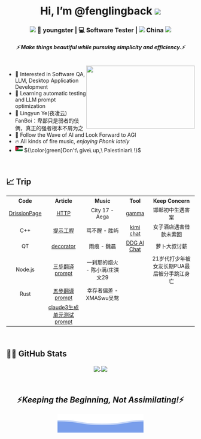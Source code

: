 <h1 align="center">Hi, I’m @fenglingback <img src="https://media.giphy.com/media/hvRJCLFzcasrR4ia7z/giphy.gif" width="25px"></h1>

<div align="center">
<h3><img src="https://media.giphy.com/media/WUlplcMpOCEmTGBtBW/giphy.gif" width="30"> 🧑 youngster | 💻 Software Tester | <img src="https://upload.wikimedia.org/wikipedia/commons/f/fa/Flag_of_the_People%27s_Republic_of_China.svg" width="20"> China <img src="https://media.giphy.com/media/WUlplcMpOCEmTGBtBW/giphy.gif" width="30"></h3>
</div>

<h4 align="center">
  <i>⚡️ Make things beautiful while pursuing simplicity and efficiency.⚡️</i>
</h4>

<br>

<img align="right" height="168px" width="290px" src="https://raw.githubusercontent.com/fenglingback/My-Saved-Images/main/readme修饰/%E5%A4%9C%E5%87%8C%E4%BA%91.gif" />

- 👀 Interested in Software QA, LLM, Desktop Application Development
- 🌱 Learning automatic testing and LLM prompt optimization
- :muscle: Lingyun Ye(夜凌云) FanBoi：卑鄙只是弱者的伎俩，真正的强者根本不屑为之
- :robot: Follow the Wave of AI and Look Forward to AGI
- :fire:  All kinds of fire music, <i>enjoying Phonk lately</i>
- <img src="https://github.com/fenglingback/My-Saved-Images/blob/main/readme修饰/Palestine.png?raw=true" width="20" /> ${\color{green}Don't\ give\ up,\ Palestinian\ !}$

<br>

## 📈 Trip


<table align="center">
    <tr>
      <th align="center">Code</th><th align="center">Article</th><th align="center">Music</th><th align="center">Tool</th><th align="center">Keep Concern</th>
    </tr>
    <tr>
      <td align="center"><a href="https://drissionpage.cn">DrissionPage</a></td><td align="center"><a href="https://developer.mozilla.org/zh-CN/docs/Web/HTTP">HTTP</a></td><td align="center">City 17 - Aega</td><td align="center"><a href="https://gamma.app/create/generate">gamma</a></td><td align="center">邯郸初中生遇害案</td>
    </tr>
    <tr>
      <td align="center">C++</td><td align="center"><a href="https://github.com/fighting41love/funNLP#%E6%8F%90%E7%A4%BA%E5%B7%A5%E7%A8%8B">提示工程</a></td><td align="center">骂不醒 - 胜屿</td><td align="center"><a href="https://kimi.moonshot.cn">kimi chat</a></td><td align="center">女子酒店遇害借款未索回</td>
    </tr>
    <tr>
      <td align="center">QT</td><td align="center"><a href="https://realpython.com/primer-on-python-decorators/">decorator</a></td><td align="center">雨痕 - 魏晨</td><td align="center"><a href="https://duckduckgo.com/?q=DuckDuckGo&ia=chat">DDG AI Chat</a></td><td align="center">萝卜大叔讨薪</td>
    </tr>
    <tr>
      <td align="center">Node.js</td><td align="center"><a href="https://baoyu.io/blog/prompt-engineering/translator-gpt-prompt-v2">三步翻译 prompt</a></td><td align="center">一刹那的烟火 - 陈小满/庄淇文29</td><td align="center"></td><td align="center">21岁代打少年被女友长期PUA最后被分手跳江身亡</td>
    </tr>
    <tr>
      <td align="center">Rust</td><td align="center"><a href="https://baoyu.io/blog/prompt-engineering/three-ai-agents-and-four-steps-flow-prompt">五步翻译 prompt</a></td><td align="center">幸存者偏差 - XMASwu吴骜</td><td align="center"></td><td align="center"></td>
    </tr>
    <tr>
      <td align="center"></td><td align="center"><a href="https://baoyu.io/blog/prompt-engineering/prompt-for-generating-unit-tests-for-your-code">claude3生成单元测试 prompt</a></td><td align="center"></td><td align="center"></td><td align="center"></td>
    </tr>
    
</table>

<br>


## :man_technologist: GitHub Stats
<p align="center">
  <a href="https://github.com/fenglingback?tab=repositories">
    <img height=190 align="center" src="https://github-readme-stats.vercel.app/api?username=fenglingback&show_icons=true&theme=algolia&count_private=true" />
    <img height=190 align="center" src="https://github-readme-stats.vercel.app/api/top-langs/?username=fenglingback&langs_count=8&theme=algolia&hide=html" />
  </a>
</p>

<br>

<h2 align='center'>⚡️<i>Keeping the Beginning, Not Assimilating!</i>⚡️</h1>


<p align="center">
        <img src="https://raw.githubusercontent.com/xiaoji235/xiaoji235/main/wave.svg" alt="Github Stats" />
</p>